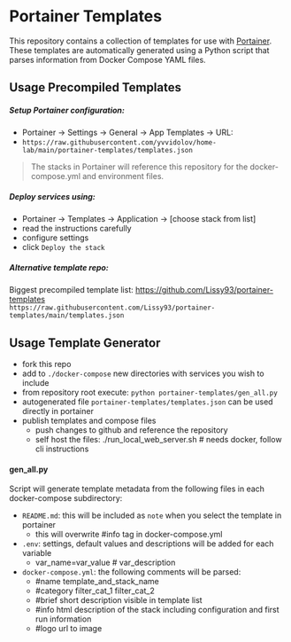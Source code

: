 # Portainer Templates

This repository contains a collection of templates for use with [Portainer](https://www.portainer.io/). These templates are automatically generated using a Python script that parses information from Docker Compose YAML files.

## Usage Precompiled Templates

##### Setup Portainer configuration:  
- Portainer -> Settings -> General -> App Templates -> URL:
- `https://raw.githubusercontent.com/yvvidolov/home-lab/main/portainer-templates/templates.json`

> The stacks in Portainer will reference this repository for the docker-compose.yml and environment files.

##### Deploy services using:
- Portainer -> Templates -> Application -> [choose stack from list]  
- read the instructions carefully
- configure settings  
- click `Deploy the stack`

##### Alternative template repo:

Biggest precompiled template list: https://github.com/Lissy93/portainer-templates  
`https://raw.githubusercontent.com/Lissy93/portainer-templates/main/templates.json`

## Usage Template Generator

- fork this repo
- add to `./docker-compose` new directories with services you wish to include
- from repository root execute: `python portainer-templates/gen_all.py`
- autogenerated file `portainer-templates/templates.json` can be used directly in portainer
- publish templates and compose files
  - push changes to github and reference the repository
  - self host the files: ./run_local_web_server.sh # needs docker, follow cli instructions

#### gen_all.py

Script will generate template metadata from the following files in each docker-compose subdirectory:
- `README.md`: this will be included as `note` when you select the template in portainer
  - this will overwrite #info tag in docker-compose.yml
- `.env`: settings, default values and descriptions will be added for each variable
  - var_name=var_value # var_description
- `docker-compose.yml`: the following comments will be parsed:
  - #name template_and_stack_name
  - #category filter_cat_1 filter_cat_2
  - #brief short description visible in template list
  - #info html description of the stack including configuration and first run information
  - #logo url to image
